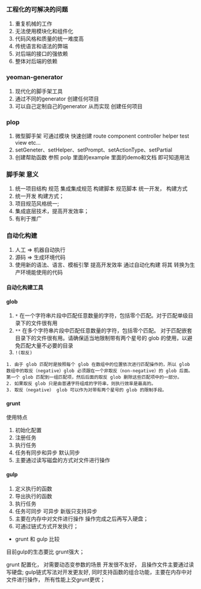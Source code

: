 ### 工程化的可解决的问题
1. 重复机械的工作
2. 无法使用模块化和组件化
3. 代码风格和质量的统一难度高
4. 传统语言和语法的弊端
5. 对后端的接口的强依赖
6. 整体对后端的依赖

### yeoman-generator
1. 现代化的脚手架工具
2. 通过不同的generator 创建任何项目
3. 可以自己定制自己的generator  从而实现 创建任何项目

### plop
1. 微型脚手架 可通过模块 快速创建 route component  controller helper test view etc... 
2. setGeneter、setHelper、setPrompt、setActionType、setPartial
3.  创建帮助函数 参照 polp 里面的example 里面的demo和文档 即可知道用法

### 脚手架 意义
1. 统一项目结构   规范  集成集成规范  构建脚本 规范脚本   统一开发， 构建方式
2. 统一开发 构建方式；
3. 项目规范风格统一;
4. 集成底层技术，提高开发效率；
5. 有利于推广

### 自动化构建
1. 人工 => 机器自动执行
2. 源码  => 生成环境代码
3. 使用新的语法、语言、模板引擎 提高开发效率  通过自动化构建 将其 转换为生产环境能使用的代码

#### 自动化构建工具
####  glob

1. `*` 在一个字符串片段中匹配任意数量的字符，包括零个匹配。对于匹配单级目录下的文件很有用 
2. `**` 在多个字符串片段中匹配任意数量的字符，包括零个匹配。 对于匹配嵌套目录下的文件很有用。请确保适当地限制带有两个星号的 glob 的使用，以避免匹配大量不必要的目录
3. `!(取反)` 

```
1. 由于 glob 匹配时是按照每个 glob 在数组中的位置依次进行匹配操作的，所以 glob 数组中的取反（negative）glob 必须跟在一个非取反（non-negative）的 glob 后面。第一个 glob 匹配到一组匹配项，然后后面的取反 glob 删除这些匹配项中的一部分。
2. 如果取反 glob 只是由普通字符组成的字符串，则执行效率是最高的。 
3. 取反（negative） glob 可以作为对带有两个星号的 glob 的限制手段。

```


#### grunt
使用特点
1. 初始化配置
2. 注册任务
3. 执行任务
4. 任务有同步和异步 默认同步
5. 主要通过读写磁盘的方式对文件进行操作

#### gulp 
1. 定义执行的函数
2. 导出执行的函数
3. 执行任务
4. 任务可同步 可异步 新版只支持异步
5. 主要在内存中对文件进行操作 操作完成之后再写入硬盘；
6. 可通过链式方式开发执行；

- grunt 和 gulp 比较

目前gulp的生态要比 grunt强大；

grunt 配置化， 对需要动态变参数的场景 开发很不友好， 且操作文件主要通过读写硬盘;
gulp链式写法对开发更友好,  同时支持函数的组合功能，主要在内存中对文件进行操作， 所有性能上交grunt更优；

